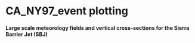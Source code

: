 # CA_NY97_event plotting

#### Large scale meteorology fields and vertical cross-sections for the Sierra Barrier Jet (SBJ)

